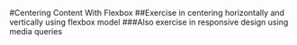 #Centering Content With Flexbox
##Exercise in centering horizontally and vertically using flexbox model
###Also exercise in responsive design using media queries
